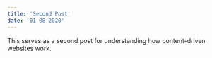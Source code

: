 ```yaml
---
title: 'Second Post'
date: '01-08-2020'
---
```


This serves as a second post for understanding how content-driven websites work.
